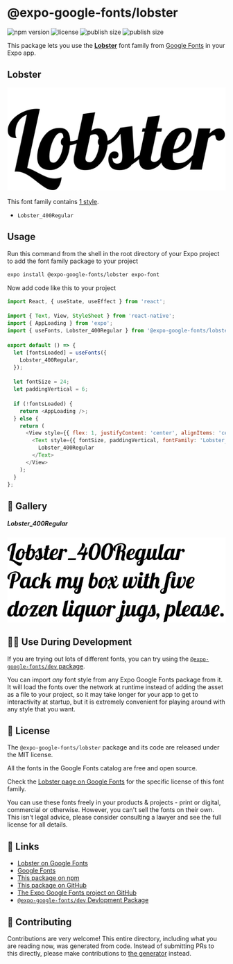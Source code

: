 # @expo-google-fonts/lobster

![npm version](https://flat.badgen.net/npm/v/@expo-google-fonts/lobster)
![license](https://flat.badgen.net/github/license/expo/google-fonts)
![publish size](https://flat.badgen.net/packagephobia/install/@expo-google-fonts/lobster)
![publish size](https://flat.badgen.net/packagephobia/publish/@expo-google-fonts/lobster)

This package lets you use the [**Lobster**](https://fonts.google.com/specimen/Lobster) font family from [Google Fonts](https://fonts.google.com/) in your Expo app.

## Lobster

![Lobster](./font-family.png)

This font family contains [1 style](#-gallery).

- `Lobster_400Regular`

## Usage

Run this command from the shell in the root directory of your Expo project to add the font family package to your project
```sh
expo install @expo-google-fonts/lobster expo-font
```

Now add code like this to your project
```js
import React, { useState, useEffect } from 'react';

import { Text, View, StyleSheet } from 'react-native';
import { AppLoading } from 'expo';
import { useFonts, Lobster_400Regular } from '@expo-google-fonts/lobster';

export default () => {
  let [fontsLoaded] = useFonts({
    Lobster_400Regular,
  });

  let fontSize = 24;
  let paddingVertical = 6;

  if (!fontsLoaded) {
    return <AppLoading />;
  } else {
    return (
      <View style={{ flex: 1, justifyContent: 'center', alignItems: 'center' }}>
        <Text style={{ fontSize, paddingVertical, fontFamily: 'Lobster_400Regular' }}>
          Lobster_400Regular
        </Text>
      </View>
    );
  }
};

```

## 🔡 Gallery

##### Lobster_400Regular
![Lobster_400Regular](./Lobster_400Regular.ttf.png)


## 👩‍💻 Use During Development

If you are trying out lots of different fonts, you can try using the [`@expo-google-fonts/dev` package](https://github.com/expo/google-fonts/tree/master/font-packages/dev#readme).

You can import *any* font style from any Expo Google Fonts package from it. It will load the fonts
over the network at runtime instead of adding the asset as a file to your project, so it may take longer
for your app to get to interactivity at startup, but it is extremely convenient
for playing around with any style that you want.

## 📖 License

The `@expo-google-fonts/lobster` package and its code are released under the MIT license.

All the fonts in the Google Fonts catalog are free and open source.

Check the [Lobster page on Google Fonts](https://fonts.google.com/specimen/Lobster) for the specific license of this font family.

You can use these fonts freely in your products & projects - print or digital, commercial or otherwise. However, you can't sell the fonts on their own. This isn't legal advice, please consider consulting a lawyer and see the full license for all details.

## 🔗 Links

- [Lobster on Google Fonts](https://fonts.google.com/specimen/Lobster)
- [Google Fonts](https://fonts.google.com/)
- [This package on npm](https://www.npmjs.com/package/@expo-google-fonts/lobster)
- [This package on GitHub](https://github.com/expo/google-fonts/tree/master/font-packages/lobster)
- [The Expo Google Fonts project on GitHub](https://github.com/expo/google-fonts)
- [`@expo-google-fonts/dev` Devlopment Package](https://github.com/expo/google-fonts/tree/master/font-packages/dev)

## 🤝 Contributing

Contributions are very welcome! This entire directory, including what you are reading now, was generated from code. Instead of submitting PRs to this directly, please make contributions to [the generator](https://github.com/expo/google-fonts/tree/master/packages/generator) instead.
